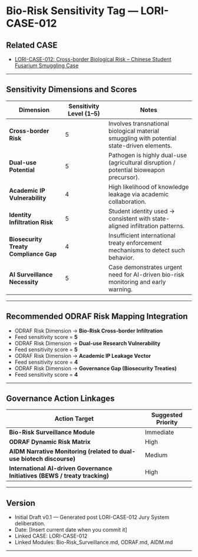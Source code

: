 # Bio-Risk Sensitivity Tag — LORI-CASE-012

## Related CASE

- [LORI-CASE-012: Cross-border Biological Risk – Chinese Student Fusarium Smuggling Case](../cases/LORI-CASE-012.md)

---

## Sensitivity Dimensions and Scores

| Dimension | Sensitivity Level (1–5) | Notes |
|-----------|-------------------------|-------|
| **Cross-border Risk** | 5 | Involves transnational biological material smuggling with potential state-driven elements. |
| **Dual-use Potential** | 5 | Pathogen is highly dual-use (agricultural disruption / potential bioweapon precursor). |
| **Academic IP Vulnerability** | 4 | High likelihood of knowledge leakage via academic collaboration. |
| **Identity Infiltration Risk** | 5 | Student identity used → consistent with state-aligned infiltration patterns. |
| **Biosecurity Treaty Compliance Gap** | 4 | Insufficient international treaty enforcement mechanisms to detect such behavior. |
| **AI Surveillance Necessity** | 5 | Case demonstrates urgent need for AI-driven bio-risk monitoring and early warning. |

---

## Recommended ODRAF Risk Mapping Integration

- ODRAF Risk Dimension → **Bio-Risk Cross-border Infiltration**
- Feed sensitivity score = **5**
- ODRAF Risk Dimension → **Dual-use Research Vulnerability**
- Feed sensitivity score = **5**
- ODRAF Risk Dimension → **Academic IP Leakage Vector**
- Feed sensitivity score = **4**
- ODRAF Risk Dimension → **Governance Gap (Biosecurity Treaties)**
- Feed sensitivity score = **4**

---

## Governance Action Linkages

| Action Target | Suggested Priority |
|---------------|--------------------|
| **Bio-Risk Surveillance Module** | Immediate |
| **ODRAF Dynamic Risk Matrix** | High |
| **AIDM Narrative Monitoring (related to dual-use biotech discourse)** | Medium |
| **International AI-driven Governance Initiatives (BEWS / treaty tracking)** | High |

---

## Version

- Initial Draft v0.1 — Generated post LORI-CASE-012 Jury System deliberation.
- Date: [Insert current date when you commit it]
- Linked CASE: LORI-CASE-012
- Linked Modules: Bio-Risk_Surveillance.md, ODRAF.md, AIDM.md

---

